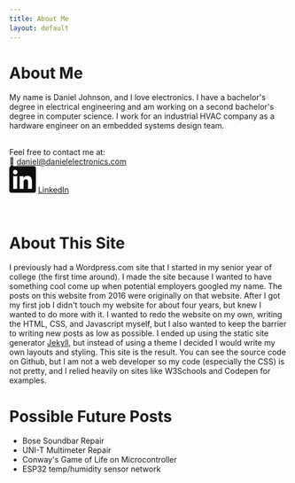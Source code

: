 ```yaml
---
title: About Me
layout: default
---
```

About Me
==========
My name is Daniel Johnson, and I love electronics. I have a bachelor's degree in electrical engineering and am working on a second bachelor's degree in computer science. I work for an industrial HVAC company as a hardware engineer on an embedded systems design team.
<span id="contact"></span>
<br>
<br>

Feel free to contact me at:  
📧 [daniel@danielelectronics.com](mailto:daniel@danielelectronics.com)  
<img class = "icon" src="/assets/images/linkedin.svg"> [LinkedIn ](https://www.linkedin.com/in/danielelectronics/)  
<p id="about"></p>
<br>

About This Site
==========
I previously had a Wordpress.com site that I started in my senior year of college (the first time around). I made the site because I wanted to have something cool come up when potential employers googled my name. The posts on this website from 2016 were originally on that website. After I got my first job I didn't touch my website for about four years, but knew I wanted to do more with it. I wanted to redo the website on my own, writing the HTML, CSS, and Javascript myself, but I also wanted to keep the barrier to writing new posts as low as possible. I ended up using the static site generator [Jekyll](https://jekyllrb.com/), but instead of using a theme I decided I would write my own layouts and styling. This site is the result. You can see the source code on Github, but I am not a web developer so my code (especially the CSS) is not pretty, and I relied heavily on sites like W3Schools and Codepen for examples.


Possible Future Posts
==============
* Bose Soundbar Repair
* UNI-T Multimeter Repair
* Conway's Game of Life on Microcontroller
* ESP32 temp/humidity sensor network
